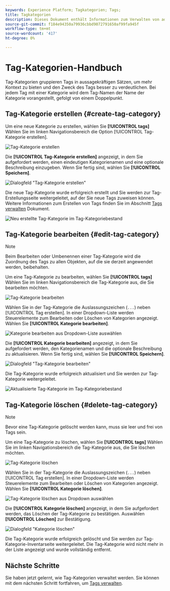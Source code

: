 ```yaml
---
keywords: Experience Platform; Tagkategorien; Tags;
title: Tagkategorien
description: Dieses Dokument enthält Informationen zum Verwalten von administrativen Tag-Kategorien in Adobe Experience Cloud
source-git-commit: f184e94350a79936cbbd9072791650af99fa945f
workflow-type: tm+mt
source-wordcount: '417'
ht-degree: 0%

---
```


# Tag-Kategorien-Handbuch

Tag-Kategorien gruppieren Tags in aussagekräftigen Sätzen, um mehr Kontext zu bieten und den Zweck des Tags besser zu verdeutlichen. Bei jedem Tag mit einer Kategorie wird dem Tag-Namen der Name der Kategorie vorangestellt, gefolgt von einem Doppelpunkt.

## Tag-Kategorie erstellen {#create-tag-category}

Um eine neue Kategorie zu erstellen, wählen Sie **[!UICONTROL tags]** Wählen Sie im linken Navigationsbereich die Option [!UICONTROL Tag-Kategorie erstellen].

![Tag-Kategorie erstellen](./images/create-tag-category.png)

Die **[!UICONTROL Tag-Kategorie erstellen]** angezeigt, in dem Sie aufgefordert werden, einen eindeutigen Kategorienamen und eine optionale Beschreibung einzugeben. Wenn Sie fertig sind, wählen Sie **[!UICONTROL Speichern]**.

![Dialogfeld &quot;Tag-Kategorie erstellen&quot;](./images/create-tag-category-dialog.png)

Die neue Tag-Kategorie wurde erfolgreich erstellt und Sie werden zur Tag-Erstellungsseite weitergeleitet, auf der Sie neue Tags zuweisen können. Weitere Informationen zum Erstellen von Tags finden Sie im Abschnitt [Tags verwalten](./managing-tags.md#create-a-tag-create-tag) Dokument.

![Neu erstellte Tag-Kategorie im Tag-Kategoriebestand](./images/new-tag-cateogry-listed.png)

## Tag-Kategorie bearbeiten {#edit-tag-category}

>[!NOTE]
>
>Beim Bearbeiten oder Umbenennen einer Tag-Kategorie wird die Zuordnung des Tags zu allen Objekten, auf die sie derzeit angewendet werden, beibehalten.

Um eine Tag-Kategorie zu bearbeiten, wählen Sie **[!UICONTROL tags]** Wählen Sie im linken Navigationsbereich die Tag-Kategorie aus, die Sie bearbeiten möchten.

![Tag-Kategorie bearbeiten](./images/edit-tag-category.png)

Wählen Sie in der Tag-Kategorie die Auslassungszeichen (`...`) neben [!UICONTROL Tag erstellen]. In einer Dropdown-Liste werden Steuerelemente zum Bearbeiten oder Löschen von Kategorien angezeigt. Wählen Sie **[!UICONTROL Kategorie bearbeiten]**.

![Kategorie bearbeiten aus Dropdown-Liste auswählen](./images/select-edit-tag-category.png)

Die **[!UICONTROL Kategorie bearbeiten]** angezeigt, in dem Sie aufgefordert werden, den Kategorienamen und die optionale Beschreibung zu aktualisieren. Wenn Sie fertig sind, wählen Sie **[!UICONTROL Speichern]**.

![Dialogfeld &quot;Tag-Kategorie bearbeiten&quot;](./images/edit-category-dialog.png)

Die Tag-Kategorie wurde erfolgreich aktualisiert und Sie werden zur Tag-Kategorie weitergeleitet.

![Aktualisierte Tag-Kategorie im Tag-Kategoriebestand](./images/updated-tag-category.png)

## Tag-Kategorie löschen {#delete-tag-category}

>[!NOTE]
>
>Bevor eine Tag-Kategorie gelöscht werden kann, muss sie leer und frei von Tags sein.

Um eine Tag-Kategorie zu löschen, wählen Sie **[!UICONTROL tags]** Wählen Sie im linken Navigationsbereich die Tag-Kategorie aus, die Sie löschen möchten.

![Tag-Kategorie löschen](./images/edit-tag-category.png)

Wählen Sie in der Tag-Kategorie die Auslassungszeichen (`...`) neben [!UICONTROL Tag erstellen]. In einer Dropdown-Liste werden Steuerelemente zum Bearbeiten oder Löschen von Kategorien angezeigt. Wählen Sie **[!UICONTROL Kategorie löschen]**.

![Tag-Kategorie löschen aus Dropdown auswählen](./images/select-delete-tag-category.png)

Die **[!UICONTROL Kategorie löschen]** angezeigt, in dem Sie aufgefordert werden, das Löschen der Tag-Kategorie zu bestätigen. Auswählen **[!UICONTROL Löschen]** zur Bestätigung.

![Dialogfeld &quot;Kategorie löschen&quot;](./images/delete-category-dialog.png)

Die Tag-Kategorie wurde erfolgreich gelöscht und Sie werden zur Tag-Kategorie-Inventarseite weitergeleitet. Die Tag-Kategorie wird nicht mehr in der Liste angezeigt und wurde vollständig entfernt.

## Nächste Schritte

Sie haben jetzt gelernt, wie Tag-Kategorien verwaltet werden. Sie können mit dem nächsten Schritt fortfahren, um [Tags verwalten](./managing-tags.md).
